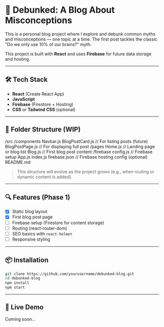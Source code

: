 # 🧠 Debunked: A Blog About Misconceptions

This is a personal blog project where I explore and debunk common myths and misconceptions — one topic at a time. The first post tackles the classic "Do we only use 10% of our brains?" myth.

This project is built with **React** and uses **Firebase** for future data storage and hosting.

---

## 🛠️ Tech Stack

- **React** (Create React App)
- **JavaScript**
- **Firebase** (Firestore + Hosting)
- **CSS** or **Tailwind CSS** (optional)

---

## 📁 Folder Structure (WIP)

/src
/components
Navbar.js
BlogPostCard.js // For listing posts (future)
BlogPostPage.js // For displaying full post
/pages
Home.js // Landing page or blog list
Blog.js // First blog post content
/firebase
config.js // Firebase setup
App.js
index.js
firebase.json // Firebase hosting config (optional)
README.md

> This structure will evolve as the project grows (e.g., when routing or dynamic content is added).

---

## 🔍 Features (Phase 1)

- [x] Static blog layout
- [x] First blog post page
- [ ] Firebase setup (Firestore for content storage)
- [ ] Routing (react-router-dom)
- [ ] SEO basics with `react-helmet`
- [ ] Responsive styling

---

## 📦 Installation

```bash
git clone https://github.com/yourusername/debunked-blog.git
cd debunked-blog
npm install
npm start
```

---

## 🚀 Live Demo

Coming soon...
